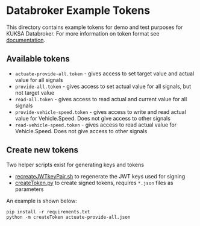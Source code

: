 # Databroker Example Tokens

This directory contains example tokens for demo and test purposes for KUKSA Databroker.
For more information on token format see [documentation](./authorization.md).

## Available tokens

* `actuate-provide-all.token` - gives access to set target value and actual value for all signals
* `provide-all.token` - gives access to set actual value for all signals, but not target value
* `read-all.token` - gives access to read actual and current value for all signals
* `provide-vehicle-speed.token` - gives access to write and read actual value for Vehicle.Speed. Does not give access to other signals
* `read-vehicle-speed.token` - gives access to read actual value for Vehicle.Speed. Does not give access to other signals

## Create new tokens

Two helper scripts exist for generating keys and tokens

* [recreateJWTkeyPair.sh](recreateJWTkeyPair.sh) to regenerate the JWT keys used for signing
* [createToken.py](createToken.py) to create signed tokens, requires `*.json` files as parameters

An example is shown below:

```
pip install -r requirements.txt
python -m createToken actuate-provide-all.json
```
